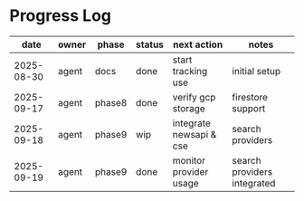 # Progress Log

| date       | owner | phase | status | next action         | notes          |
|------------|-------|-------|--------|---------------------|----------------|
| 2025-08-30 | agent | docs  | done   | start tracking use  | initial setup  |
| 2025-09-17 | agent | phase8 | done   | verify gcp storage  | firestore support |
| 2025-09-18 | agent | phase9 | wip    | integrate newsapi & cse | search providers |
| 2025-09-19 | agent | phase9 | done   | monitor provider usage | search providers integrated |
